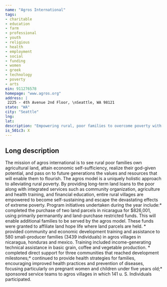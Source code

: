 ```yaml
---
name: "Agros International"
tags:
- charitable
- education
- farm
- professional
- youth
- religious
- health
- employment
- social
- funding
- women
- greek
- technology
- poverty
- arts
ein: 911276578
homepage: "www.agros.org"
address: |
 2225 - 4th Avenue 2nd Floor, \nSeattle, WA 98121
state: "WA"
city: "Seattle"
lng: 
lat: 
description: "Empowering rural, poor families to overcome poverty with access to land, credit and training. "
is_501c3: X
---
```


## Long description

The mission of agros international is to see rural poor families own agricultural land, attain economic self-sufficiency, realize their god-given potential, and pass on to future generations the values and resources that will enable them to flourish. The agros model is a uniquely holistic approach to alleviating rural poverty. By providing long-term land loans to the poor along with integrated services such as community organization, agriculture and health training, and financial education, entire rural villages are empowered to become self-sustaining and escape the devastating effects of extreme poverty. Program initiatives undertaken during the year include:* completed the purchase of two land parcels in nicaragua for $826,001, using primarily permanantly and land-purchase restricted funds. This will enable additional families to be served by the agros model. These funds were granted to affiliate land hope life where land parcels are held. * provided community and economic development training and assistance to 580 small-producer families (3439 individuals) in agros villages in nicaragua, honduras and mexico. Training included income-generating technical assistance in basic grain, coffee and vegetable production. * completed direct support for three communities that reached development milestones;* continued to provide health strategies for families, encouraging improved health practices and prevention of diseases, focusing particularly on pregnant women and children under five years old;* sponsored service teams to agros villages in which 141 u. S. Individuals participated. 
